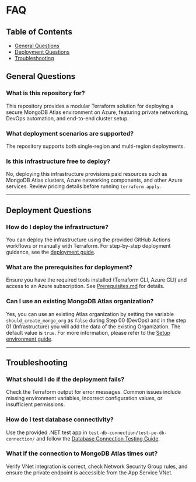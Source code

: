 # FAQ

## Table of Contents

- [General Questions](#general-questions)
- [Deployment Questions](#deployment-questions)
- [Troubleshooting](#troubleshooting)

## General Questions

### What is this repository for?

This repository provides a modular Terraform solution for deploying a secure MongoDB Atlas environment on Azure, featuring private networking, DevOps automation, and end-to-end cluster setup.

### What deployment scenarios are supported?

The repository supports both single-region and multi-region deployments.

### Is this infrastructure free to deploy?

No, deploying this infrastructure provisions paid resources such as MongoDB Atlas clusters, Azure networking components, and other Azure services. Review pricing details before running `terraform apply`.

---

## Deployment Questions

### How do I deploy the infrastructure?

You can deploy the infrastructure using the provided GitHub Actions workflows or manually with Terraform. For step-by-step deployment guidance, see the [deployment guide](./Introduction.md).

### What are the prerequisites for deployment?

Ensure you have the required tools installed (Terraform CLI, Azure CLI) and access to an Azure subscription. See [Prerequisites.md](./Prerequisites.md) for details.

### Can I use an existing MongoDB Atlas organization?

Yes, you can use an existing Atlas organization by setting the variable `should_create_mongo_org` as `false` during Step 00 (DevOps) and in the step 01 (Infrastructure) you will add the data of the existing Organization. The default value is `true`. For more information, please refer to the [Setup environment guide](./Setup-environment.md).

---

## Troubleshooting

### What should I do if the deployment fails?

Check the Terraform output for error messages. Common issues include missing environment variables, incorrect configuration values, or insufficient permissions.

### How do I test database connectivity?

Use the provided .NET test app in `test-db-connection/test-pe-db-connection/` and follow the [Database Connection Testing Guide](./Test_DB_connection_steps.md).

### What if the connection to MongoDB Atlas times out?

Verify VNet integration is correct, check Network Security Group rules, and ensure the private endpoint is accessible from the App Service VNet.

